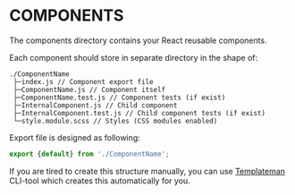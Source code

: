 # COMPONENTS

The components directory contains your React reusable components.

Each component should store in separate directory in the shape of:
```
./ComponentName
 ├─index.js // Component export file
 ├─ComponentName.js // Component itself
 ├─ComponentName.test.js // Component tests (if exist)
 ├─InternalComponent.js // Child component
 ├─InternalComponent.test.js // Child component tests (if exist)
 └─style.module.scss // Styles (CSS modules enabled)
```

Export file is designed as following:
```javascript
export {default} from './ComponentName';
```

If you are tired to create this structure manually, you can use [Templateman](https://www.npmjs.com/package/templateman) 
CLI-tool which creates this automatically for you.
